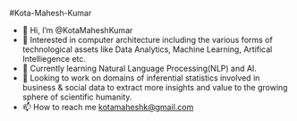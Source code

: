 #Kota-Mahesh-Kumar

- 👋 Hi, I’m @KotaMaheshKumar
- 👀 Interested in computer architecture including the various forms of technological assets like Data Analytics, Machine Learning, Artifical Intelliegence etc.
- 🌱 Currently learning Natural Language Processing(NLP) and AI. 
- 💞️ Looking to work on domains of inferential statistics involved in business & social data to extract more insights and value to the growing sphere of scientific humanity.
- 📫 How to reach me kotamaheshk@gmail.com 

<!---
KotaMaheshKumar/Kota-Mahesh-Kumar is a ✨ special ✨ repository because its `README.md` (this file) appears on your GitHub profile.
You can click the Preview link to take a look at your changes.
--->
